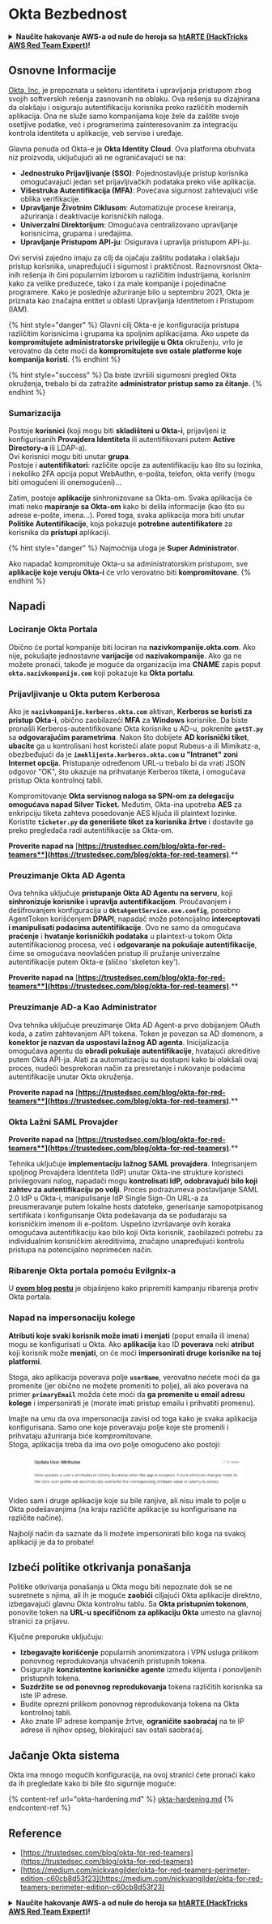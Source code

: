 # Okta Bezbednost

<details>

<summary><strong>Naučite hakovanje AWS-a od nule do heroja sa</strong> <a href="https://training.hacktricks.xyz/courses/arte"><strong>htARTE (HackTricks AWS Red Team Expert)</strong></a><strong>!</strong></summary>

Drugi načini podrške HackTricks-u:

* Ako želite da vidite svoju **kompaniju reklamiranu na HackTricks-u** ili da **preuzmete HackTricks u PDF formatu** proverite [**PLANOVE ZA PRIJATELJE**](https://github.com/sponsors/carlospolop)!
* Nabavite [**zvanični PEASS & HackTricks swag**](https://peass.creator-spring.com)
* Otkrijte [**Porodicu PEASS**](https://opensea.io/collection/the-peass-family), našu kolekciju ekskluzivnih [**NFT-ova**](https://opensea.io/collection/the-peass-family)
* **Pridružite se** 💬 [**Discord grupi**](https://discord.gg/hRep4RUj7f) ili [**telegram grupi**](https://t.me/peass) ili nas **pratite** na **Twitteru** 🐦 [**@hacktricks\_live**](https://twitter.com/hacktricks\_live)**.**
* **Podelite svoje hakovanje trikove slanjem PR-ova na** [**HackTricks**](https://github.com/carlospolop/hacktricks) i [**HackTricks Cloud**](https://github.com/carlospolop/hacktricks-cloud) github repozitorijume.

</details>

## Osnovne Informacije

[Okta, Inc.](https://www.okta.com/) je prepoznata u sektoru identiteta i upravljanja pristupom zbog svojih softverskih rešenja zasnovanih na oblaku. Ova rešenja su dizajnirana da olakšaju i osiguraju autentifikaciju korisnika preko različitih modernih aplikacija. Ona ne služe samo kompanijama koje žele da zaštite svoje osetljive podatke, već i programerima zainteresovanim za integraciju kontrola identiteta u aplikacije, veb servise i uređaje.

Glavna ponuda od Okta-e je **Okta Identity Cloud**. Ova platforma obuhvata niz proizvoda, uključujući ali ne ograničavajući se na:

* **Jednostruko Prijavljivanje (SSO)**: Pojednostavljuje pristup korisnika omogućavajući jedan set prijavljivačkih podataka preko više aplikacija.
* **Višestruka Autentifikacija (MFA)**: Povećava sigurnost zahtevajući više oblika verifikacije.
* **Upravljanje Životnim Ciklusom**: Automatizuje procese kreiranja, ažuriranja i deaktivacije korisničkih naloga.
* **Univerzalni Direktorijum**: Omogućava centralizovano upravljanje korisnicima, grupama i uređajima.
* **Upravljanje Pristupom API-ju**: Osigurava i upravlja pristupom API-ju.

Ovi servisi zajedno imaju za cilj da ojačaju zaštitu podataka i olakšaju pristup korisnika, unapređujući i sigurnost i praktičnost. Raznovrsnost Okta-inih rešenja ih čini popularnim izborom u različitim industrijama, korisnim kako za velike preduzeće, tako i za male kompanije i pojedinačne programere. Kako je poslednje ažuriranje bilo u septembru 2021, Okta je priznata kao značajna entitet u oblasti Upravljanja Identitetom i Pristupom (IAM).

{% hint style="danger" %}
Glavni cilj Okta-e je konfiguracija pristupa različitim korisnicima i grupama ka spoljnim aplikacijama. Ako uspete da **kompromitujete administratorske privilegije u Okta** okruženju, vrlo je verovatno da ćete moći da **kompromitujete sve ostale platforme koje kompanija koristi**.
{% endhint %}

{% hint style="success" %}
Da biste izvršili sigurnosni pregled Okta okruženja, trebalo bi da zatražite **administrator pristup samo za čitanje**.
{% endhint %}

### Sumarizacija

Postoje **korisnici** (koji mogu biti **skladišteni u Okta-i**, prijavljeni iz konfigurisanih **Provajdera Identiteta** ili autentifikovani putem **Active Directory-a** ili LDAP-a).\
Ovi korisnici mogu biti unutar **grupa**.\
Postoje i **autentifikatori**: različite opcije za autentifikaciju kao što su lozinka, i nekoliko 2FA opcija poput WebAuthn, e-pošta, telefon, okta verify (mogu biti omogućeni ili onemogućeni)...

Zatim, postoje **aplikacije** sinhronizovane sa Okta-om. Svaka aplikacija će imati neko **mapiranje sa Okta-om** kako bi delila informacije (kao što su adrese e-pošte, imena...). Pored toga, svaka aplikacija mora biti unutar **Politike Autentifikacije**, koja pokazuje **potrebne autentifikatore** za korisnika da **pristupi** aplikaciji.

{% hint style="danger" %}
Najmoćnija uloga je **Super Administrator**.

Ako napadač kompromituje Okta-u sa administratorskim pristupom, sve **aplikacije koje veruju Okta-i** će vrlo verovatno biti **kompromitovane**.
{% endhint %}

## Napadi

### Lociranje Okta Portala

Obično će portal kompanije biti lociran na **nazivkompanije.okta.com**. Ako nije, pokušajte jednostavne **varijacije** od **nazivakompanije**. Ako ga ne možete pronaći, takođe je moguće da organizacija ima **CNAME** zapis poput **`okta.nazivkompanije.com`** koji pokazuje ka **Okta portalu**.

### Prijavljivanje u Okta putem Kerberosa

Ako je **`nazivkompanije.kerberos.okta.com`** aktivan, **Kerberos se koristi za pristup Okta-i**, obično zaobilazeći **MFA** za **Windows** korisnike. Da biste pronašli Kerberos-autentifikovane Okta korisnike u AD-u, pokrenite **`getST.py`** sa **odgovarajućim parametrima**. Nakon što dobijete **AD korisnički tiket**, **ubacite** ga u kontrolisani host koristeći alate poput Rubeus-a ili Mimikatz-a, obezbeđujući da je **`imeklijenta.kerberos.okta.com` u "Intranet" zoni Internet opcija**. Pristupanje određenom URL-u trebalo bi da vrati JSON odgovor "OK", što ukazuje na prihvatanje Kerberos tiketa, i omogućava pristup Okta kontrolnoj tabli.

Kompromitovanje **Okta servisnog naloga sa SPN-om za delegaciju omogućava napad Silver Ticket.** Međutim, Okta-ina upotreba **AES** za enkripciju tiketa zahteva posedovanje AES ključa ili plaintext lozinke. Koristite **`ticketer.py` da generišete tiket za korisnika žrtve** i dostavite ga preko pregledača radi autentifikacije sa Okta-om.

**Proverite napad na** [**https://trustedsec.com/blog/okta-for-red-teamers**](https://trustedsec.com/blog/okta-for-red-teamers)**.**

### Preuzimanje Okta AD Agenta

Ova tehnika uključuje **pristupanje Okta AD Agentu na serveru**, koji **sinhronizuje korisnike i upravlja autentifikacijom**. Proučavanjem i dešifrovanjem konfiguracija u **`OktaAgentService.exe.config`**, posebno AgentToken korišćenjem **DPAPI**, napadač može potencijalno **interceptovati i manipulisati podacima autentifikacije**. Ovo ne samo da omogućava **praćenje** i **hvatanje korisničkih podataka** u plaintext-u tokom Okta autentifikacionog procesa, već i **odgovaranje na pokušaje autentifikacije**, čime se omogućava neovlašćen pristup ili pružanje univerzalne autentifikacije putem Okta-e (slično 'skeleton key').

**Proverite napad na** [**https://trustedsec.com/blog/okta-for-red-teamers**](https://trustedsec.com/blog/okta-for-red-teamers)**.**

### Preuzimanje AD-a Kao Administrator

Ova tehnika uključuje preuzimanje Okta AD Agent-a prvo dobijanjem OAuth koda, a zatim zahtevanjem API tokena. Token je povezan sa AD domenom, a **konektor je nazvan da uspostavi lažnog AD agenta**. Inicijalizacija omogućava agentu da **obradi pokušaje autentifikacije**, hvatajući akreditive putem Okta API-ja. Alati za automatizaciju su dostupni kako bi olakšali ovaj proces, nudeći besprekoran način za presretanje i rukovanje podacima autentifikacije unutar Okta okruženja.

**Proverite napad na** [**https://trustedsec.com/blog/okta-for-red-teamers**](https://trustedsec.com/blog/okta-for-red-teamers)**.**

### Okta Lažni SAML Provajder

**Proverite napad na** [**https://trustedsec.com/blog/okta-for-red-teamers**](https://trustedsec.com/blog/okta-for-red-teamers)**.**

Tehnika uključuje **implementaciju lažnog SAML provajdera**. Integrisanjem spoljnog Provajdera Identiteta (IdP) unutar Okta-ine strukture koristeći privilegovani nalog, napadači mogu **kontrolisati IdP, odobravajući bilo koji zahtev za autentifikaciju po volji**. Proces podrazumeva postavljanje SAML 2.0 IdP u Okta-i, manipulisanje IdP Single Sign-On URL-a za preusmeravanje putem lokalne hosts datoteke, generisanje samopotpisanog sertifikata i konfigurisanje Okta podešavanja da se podudaraju sa korisničkim imenom ili e-poštom. Uspešno izvršavanje ovih koraka omogućava autentifikaciju kao bilo koji Okta korisnik, zaobilazeći potrebu za individualnim korisničkim akreditivima, značajno unapređujući kontrolu pristupa na potencijalno neprimećen način.
### Ribarenje Okta portala pomoću Evilgnix-a

U [**ovom blog postu**](https://medium.com/nickvangilder/okta-for-red-teamers-perimeter-edition-c60cb8d53f23) je objašnjeno kako pripremiti kampanju ribarenja protiv Okta portala.

### Napad na impersonaciju kolege

**Atributi koje svaki korisnik može imati i menjati** (poput emaila ili imena) mogu se konfigurisati u Okta. Ako **aplikacija** kao ID **poverava** neki **atribut** koji korisnik može **menjati**, on će moći **impersonirati druge korisnike na toj platformi**.

Stoga, ako aplikacija poverava polje **`userName`**, verovatno nećete moći da ga promenite (jer obično ne možete promeniti to polje), ali ako poverava na primer **`primaryEmail`** možda ćete moći da **ga promenite u email adresu kolege** i impersonirati je (morate imati pristup emailu i prihvatiti promenu).

Imajte na umu da ova impersonacija zavisi od toga kako je svaka aplikacija konfigurisana. Samo one koje poveravaju polje koje ste promenili i prihvataju ažuriranja biće kompromitovane.\
Stoga, aplikacija treba da ima ovo polje omogućeno ako postoji:

<figure><img src="../../.gitbook/assets/image (175).png" alt=""><figcaption></figcaption></figure>

Video sam i druge aplikacije koje su bile ranjive, ali nisu imale to polje u Okta podešavanjima (na kraju različite aplikacije su konfigurisane na različite načine).

Najbolji način da saznate da li možete impersonirati bilo koga na svakoj aplikaciji je da to probate!

## Izbeći politike otkrivanja ponašanja <a href="#id-9fde" id="id-9fde"></a>

Politike otkrivanja ponašanja u Okta mogu biti nepoznate dok se ne susretnete s njima, ali ih je moguće **zaobići** ciljajući Okta aplikacije direktno, izbegavajući glavnu Okta kontrolnu tablu. Sa **Okta pristupnim tokenom**, ponovite token na **URL-u specifičnom za aplikaciju Okta** umesto na glavnoj stranici za prijavu.

Ključne preporuke uključuju:

* **Izbegavajte korišćenje** popularnih anonimizatora i VPN usluga prilikom ponovnog reprodukovanja uhvaćenih pristupnih tokena.
* Osigurajte **konzistentne korisničke agente** između klijenta i ponovljenih pristupnih tokena.
* **Suzdržite se od ponovnog reprodukovanja** tokena različitih korisnika sa iste IP adrese.
* Budite oprezni prilikom ponovnog reprodukovanja tokena na Okta kontrolnoj tabli.
* Ako znate IP adrese kompanije žrtve, **ograničite saobraćaj** na te IP adrese ili njihov opseg, blokirajući sav ostali saobraćaj.

## Jačanje Okta sistema

Okta ima mnogo mogućih konfiguracija, na ovoj stranici ćete pronaći kako da ih pregledate kako bi bile što sigurnije moguće:

{% content-ref url="okta-hardening.md" %}
[okta-hardening.md](okta-hardening.md)
{% endcontent-ref %}

## Reference

* [https://trustedsec.com/blog/okta-for-red-teamers](https://trustedsec.com/blog/okta-for-red-teamers)
* [https://medium.com/nickvangilder/okta-for-red-teamers-perimeter-edition-c60cb8d53f23](https://medium.com/nickvangilder/okta-for-red-teamers-perimeter-edition-c60cb8d53f23)

<details>

<summary><strong>Naučite hakovanje AWS-a od nule do heroja sa</strong> <a href="https://training.hacktricks.xyz/courses/arte"><strong>htARTE (HackTricks AWS Red Team Expert)</strong></a><strong>!</strong></summary>

Drugi načini podrške HackTricks-u:

* Ako želite da vidite svoju **kompaniju reklamiranu na HackTricks-u** ili **preuzmete HackTricks u PDF formatu** Proverite [**PLANOVE ZA PRETPLATU**](https://github.com/sponsors/carlospolop)!
* Nabavite [**zvanični PEASS & HackTricks swag**](https://peass.creator-spring.com)
* Otkrijte [**The PEASS Family**](https://opensea.io/collection/the-peass-family), našu kolekciju ekskluzivnih [**NFT-ova**](https://opensea.io/collection/the-peass-family)
* **Pridružite se** 💬 [**Discord grupi**](https://discord.gg/hRep4RUj7f) ili [**telegram grupi**](https://t.me/peass) ili nas **pratite** na **Twitteru** 🐦 [**@hacktricks\_live**](https://twitter.com/hacktricks\_live)**.**
* **Podelite svoje hakovanje trikove slanjem PR-ova na** [**HackTricks**](https://github.com/carlospolop/hacktricks) i [**HackTricks Cloud**](https://github.com/carlospolop/hacktricks-cloud) github repozitorijume.

</details>
